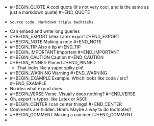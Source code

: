 - #+BEGIN_QUOTE
  A cool quote (it's not very cool, and is the same as just a markdown quote)
  #+END_QUOTE
- ``` 
  Source code. Markdown triple backticks
  ```
- Can embed and write long queries
- #+BEGIN_EXPORT latex
  Latex export
  #+END_EXPORT
- #+BEGIN_NOTE
  Making a note
  #+END_NOTE
- #+BEGIN_TIP
  Also a tip
  #+END_TIP
- #+BEGIN_IMPORTANT
  Important
  #+END_IMPORTANT
- #+BEGIN_CAUTION
  Caution
  #+END_CAUTION
- #+BEGIN_PINNED
  Pinned
  #+END_PINNED
	- That looks like a super spiky pin!
- #+BEGIN_WARNING
  Warning
  #+END_WARNING
- #+BEGIN_EXAMPLE
  Example. Which looks like code / src?
  #+END_EXAMPLE
- No idea what export does
- #+BEGIN_VERSE
  Verse. Visually does nothing?
  #+END_VERSE
- Oh, export is types. like Latex or ASCII
- #+BEGIN_CENTER
  I can center things!
  #+END_CENTER
- Comments are hidden. Hmm. Maybe a way to do footnotes?
- #+BEGIN_COMMENT
  Making a comment
  #+END_COMMENT
-